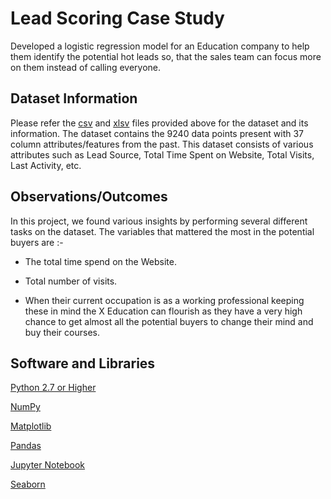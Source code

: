 
# Lead Scoring Case Study

Developed a logistic regression model for an Education company to help them identify the potential hot leads so, that the sales team can focus more on them instead of calling everyone.
## Dataset Information

Please refer the [csv](https://drive.google.com/file/d/1OvZNJOpf2m_McTVnXDqh1xvePgF7m6Td/view?usp=sharing) and [xlsv](https://docs.google.com/spreadsheets/d/1wCV17eRhofbp_JAhIK-dSeChI7tCD2I2/edit?usp=sharing&ouid=115636151628585871745&rtpof=true&sd=true) files provided above for the dataset and its information.
The dataset contains the 9240 data points present  with 37 column attributes/features from the past.  This dataset consists of various attributes such as Lead Source, Total Time Spent on Website, Total Visits, Last Activity, etc. 

 
## Observations/Outcomes

In this project, we found various insights by performing several different tasks on the dataset. 
The variables that mattered the most in the potential buyers are :-

- The total time spend on the Website.

- Total number of visits. 

- When their current occupation is as a working professional keeping these in mind the X Education can flourish as they have a very high chance to get almost all the potential buyers to change their mind and buy their courses.


## Software and Libraries 

[Python 2.7 or Higher](https://www.python.org/downloads/) 

 

[NumPy](https://pypi.org/project/numpy/) 

 

[Matplotlib](https://pypi.org/project/matplotlib/) 

 

[Pandas](https://pypi.org/project/pandas/) 

 

[Jupyter Notebook](https://jupyter.org/install) 

 

[Seaborn](https://pypi.org/project/seaborn/) 

 

